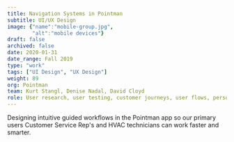 ```yaml
---
title: Navigation Systems in Pointman
subtitle: UI/UX Design 
image: {"name":"mobile-group.jpg",
        "alt":"mobile devices"}
draft: false
archived: false
date: 2020-01-31
date_range: Fall 2019
type: "work"
tags: ["UI Design", "UX Design"]
weight: 89
org: Pointman
team: Kurt Stangl, Denise Nadal, David Cloyd
role: User research, user testing, customer journeys, user flows, personas
---
```

Designing intuitive guided workflows in the Pointman app so our primary users Customer Service Rep's and HVAC technicians can work faster and smarter.